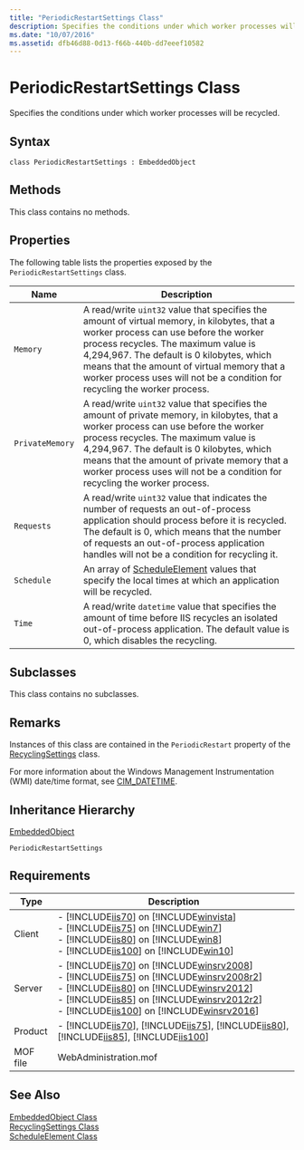 ```yaml
---
title: "PeriodicRestartSettings Class"
description: Specifies the conditions under which worker processes will be recycled.  
ms.date: "10/07/2016"
ms.assetid: dfb46d88-0d13-f66b-440b-dd7eeef10582
---
```

# PeriodicRestartSettings Class
Specifies the conditions under which worker processes will be recycled.  
  
## Syntax  
  
```vbs  
class PeriodicRestartSettings : EmbeddedObject  
```  
  
## Methods  
 This class contains no methods.  
  
## Properties  
 The following table lists the properties exposed by the `PeriodicRestartSettings` class.  
  
|Name|Description|  
|----------|-----------------|  
|`Memory`|A read/write `uint32` value that specifies the amount of virtual memory, in kilobytes, that a worker process can use before the worker process recycles. The maximum value is 4,294,967. The default is 0 kilobytes, which means that the amount of virtual memory that a worker process uses will not be a condition for recycling the worker process.|  
|`PrivateMemory`|A read/write `uint32` value that specifies the amount of private memory, in kilobytes, that a worker process can use before the worker process recycles. The maximum value is 4,294,967. The default is 0 kilobytes, which means that the amount of private memory that a worker process uses will not be a condition for recycling the worker process.|  
|`Requests`|A read/write `uint32` value that indicates the number of requests an out-of-process application should process before it is recycled. The default is 0, which means that the number of requests an out-of-process application handles will not be a condition for recycling it.|  
|`Schedule`|An array of [ScheduleElement](../wmi-provider/scheduleelement-class.md) values that specify the local times at which an application will be recycled.|  
|`Time`|A read/write `datetime` value that specifies the amount of time before IIS recycles an isolated out-of-process application. The default value is 0, which disables the recycling.|  
  
## Subclasses  
 This class contains no subclasses.  
  
## Remarks  
 Instances of this class are contained in the `PeriodicRestart` property of the [RecyclingSettings](../wmi-provider/recyclingsettings-class.md) class.  
  
 For more information about the Windows Management Instrumentation (WMI) date/time format, see [CIM_DATETIME](https://go.microsoft.com/fwlink/?LinkId=57551).  
  
## Inheritance Hierarchy  
 [EmbeddedObject](../wmi-provider/embeddedobject-class.md)  
  
 `PeriodicRestartSettings`  
  
## Requirements  
  
|Type|Description|  
|----------|-----------------|  
|Client|-   [!INCLUDE[iis70](../wmi-provider/includes/iis70-md.md)] on [!INCLUDE[winvista](../wmi-provider/includes/winvista-md.md)]<br />-   [!INCLUDE[iis75](../wmi-provider/includes/iis75-md.md)] on [!INCLUDE[win7](../wmi-provider/includes/win7-md.md)]<br />-   [!INCLUDE[iis80](../wmi-provider/includes/iis80-md.md)] on [!INCLUDE[win8](../wmi-provider/includes/win8-md.md)]<br />-   [!INCLUDE[iis100](../wmi-provider/includes/iis100-md.md)] on [!INCLUDE[win10](../wmi-provider/includes/win10-md.md)]|  
|Server|-   [!INCLUDE[iis70](../wmi-provider/includes/iis70-md.md)] on [!INCLUDE[winsrv2008](../wmi-provider/includes/winsrv2008-md.md)]<br />-   [!INCLUDE[iis75](../wmi-provider/includes/iis75-md.md)] on [!INCLUDE[winsrv2008r2](../wmi-provider/includes/winsrv2008r2-md.md)]<br />-   [!INCLUDE[iis80](../wmi-provider/includes/iis80-md.md)] on [!INCLUDE[winsrv2012](../wmi-provider/includes/winsrv2012-md.md)]<br />-   [!INCLUDE[iis85](../wmi-provider/includes/iis85-md.md)] on [!INCLUDE[winsrv2012r2](../wmi-provider/includes/winsrv2012r2-md.md)]<br />-   [!INCLUDE[iis100](../wmi-provider/includes/iis100-md.md)] on [!INCLUDE[winsrv2016](../wmi-provider/includes/winsrv2016-md.md)]|  
|Product|-   [!INCLUDE[iis70](../wmi-provider/includes/iis70-md.md)], [!INCLUDE[iis75](../wmi-provider/includes/iis75-md.md)], [!INCLUDE[iis80](../wmi-provider/includes/iis80-md.md)], [!INCLUDE[iis85](../wmi-provider/includes/iis85-md.md)], [!INCLUDE[iis100](../wmi-provider/includes/iis100-md.md)]|  
|MOF file|WebAdministration.mof|  
  
## See Also  
 [EmbeddedObject Class](../wmi-provider/embeddedobject-class.md)   
 [RecyclingSettings Class](../wmi-provider/recyclingsettings-class.md)   
 [ScheduleElement Class](../wmi-provider/scheduleelement-class.md)
